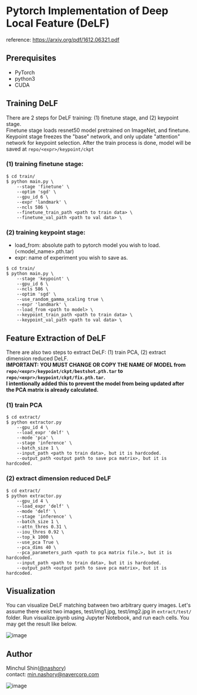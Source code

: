 
# Pytorch Implementation of Deep Local Feature (DeLF)
reference: https://arxiv.org/pdf/1612.06321.pdf


## Prerequisites
+ PyTorch
+ python3
+ CUDA

## Training DeLF
There are 2 steps for DeLF training: (1) finetune stage, and (2) keypoint stage.  
Finetune stage loads resnet50 model pretrained on ImageNet, and finetune.  
Keypoint stage freezes the "base" network, and only update "attention" network for keypoint selection.
After the train process is done, model will be saved at `repo/<expr>/keypoint/ckpt`

### (1) training finetune stage:
~~~shell
$ cd train/
$ python main.py \
    --stage 'finetune' \
    --optim 'sgd' \
    --gpu_id 6 \
    --expr 'landmark' \
    --ncls 586 \
    --finetune_train_path <path to train data> \
    --finetune_val_path <path to val data> \
~~~

### (2) training keypoint stage:
+ load_from: absolute path to pytorch model you wish to load. (<model_name>.pth.tar)
+ expr: name of experiment you wish to save as.
~~~shell
$ cd train/
$ python main.py \
    --stage 'keypoint' \
    --gpu_id 6 \
    --ncls 586 \
    --optim 'sgd' \
    --use_random_gamma_scaling true \
    --expr 'landmark' \
    --load_from <path to model> \
    --keypoint_train_path <path to train data> \
    --keypoint_val_path <path to val data> \
~~~


## Feature Extraction of DeLF
There are also two steps to extract DeLF: (1) train PCA, (2) extract dimension reduced DeLF.  
__IMPORTANT: YOU MUST CHANGE OR COPY THE NAME OF MODEL from `repo/<expr>/keypoint/ckpt/bestshot.pth.tar` to `repo/<expr>/keypoint/ckpt/fix.pth.tar`.__  
__I intentionally added this to prevent the model from being updated after the PCA matrix is already calculated.__

### (1) train PCA
~~~shell
$ cd extract/
$ python extractor.py
    --gpu_id 4 \
    --load_expr 'delf' \
    --mode 'pca' \
    --stage 'inference' \
    --batch_size 1 \
    --input_path <path to train data>, but it is hardcoded.
    --output_path <output path to save pca matrix>, but it is hardcoded.
~~~

### (2) extract dimension reduced DeLF
~~~shell
$ cd extract/
$ python extractor.py
    --gpu_id 4 \
    --load_expr 'delf' \
    --mode 'delf' \
    --stage 'inference' \
    --batch_size 1 \
    --attn_thres 0.31 \
    --iou_thres 0.92 \
    --top_k 1000 \
    --use_pca True \
    --pca_dims 40 \
    --pca_parameters_path <path to pca matrix file.>, but it is hardcoded.
    --input_path <path to train data>, but it is hardcoded.
    --output_path <output path to save pca matrix>, but it is hardcoded.
~~~


## Visualization
You can visualize DeLF matching batween two arbitrary query images.
Let's assume there exist two images, test/img1.jpg, test/img2.jpg in `extract/test/` folder.
Run visualize.ipynb using Jupyter Notebook, and run each cells.
You may get the result like below.

![image](https://oss.navercorp.com/VisualSearch/deep-feature-laboratory/blob/master/local/delf/README.mdhttps://github.com/nashory/DeLF-pytorch/blob/master/static/vis.png)


## Author
Minchul Shin([@nashory](https://github.com/nashory))  
contact: min.nashory@navercorp.com   

![image](https://camo.githubusercontent.com/e053bc3e1b63635239e8a44574e819e62ab3e3f4/687474703a2f2f692e67697068792e636f6d2f49634a366e36564a4e6a524e532e676966)
